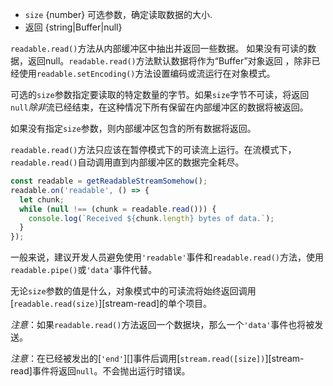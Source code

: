 <!-- YAML
added: v0.9.4
-->

* `size` {number} 可选参数，确定读取数据的大小.
* 返回 {string|Buffer|null}

`readable.read()`方法从内部缓冲区中抽出并返回一些数据。 如果没有可读的数据，返回null。`readable.read()`方法默认数据将作为“Buffer”对象返回
，除非已经使用`readable.setEncoding()`方法设置编码或流运行在对象模式。

可选的`size`参数指定要读取的特定数量的字节。如果`size`字节不可读，将返回`null`*除非*流已经结束，在这种情况下所有保留在内部缓冲区的数据将被返回。

如果没有指定`size`参数，则内部缓冲区包含的所有数据将返回。

`readable.read()`方法只应该在暂停模式下的可读流上运行。在流模式下，`readable.read()`自动调用直到内部缓冲区的数据完全耗尽。

```js
const readable = getReadableStreamSomehow();
readable.on('readable', () => {
  let chunk;
  while (null !== (chunk = readable.read())) {
    console.log(`Received ${chunk.length} bytes of data.`);
  }
});
```
一般来说，建议开发人员避免使用`'readable'`事件和`readable.read()`方法，使用`readable.pipe()`或`'data'`事件代替。

无论`size`参数的值是什么，对象模式中的可读流将始终返回调用[`readable.read(size)`][stream-read]的单个项目。

*注意*：如果`readable.read()`方法返回一个数据块，那么一个`'data'`事件也将被发送。

*注意*：在已经被发出的[`'end'`][]事件后调用[`stream.read([size])`][stream-read]事件将返回`null`。不会抛出运行时错误。
